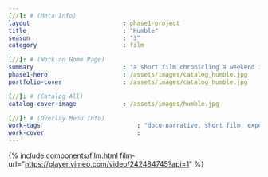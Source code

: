 ```yaml
---
[//]: # (Meta Info)
layout							: phase1-project
title							: "Humble"
season 							: "3"
category						: film

[//]: # (Work on Home Page)
summary                         : "a short film chronicling a weekend in Brooklyn with friends and discussions around black pop culture"
phase1-hero                     : /assets/images/catalog_humble.jpg
portfolio-cover					: /assets/images/catalog_humble.jpg

[//]: # (Catalog All)
catalog-cover-image				: /assets/images/humble.jpg

[//]: # (Overlay Menu Info)
work-tags 							: "docu-narrative, short film, experimental"
work-cover							:
---
```

{% include components/film.html film-url="https://player.vimeo.com/video/242484745?api=1" %}
